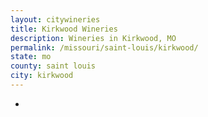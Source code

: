 ```yaml
---
layout: citywineries
title: Kirkwood Wineries
description: Wineries in Kirkwood, MO
permalink: /missouri/saint-louis/kirkwood/
state: mo
county: saint louis
city: kirkwood
---
```

-
